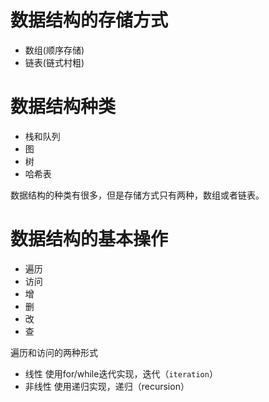 # 数据结构的存储方式
* 数组(顺序存储)
* 链表(链式村粗)

# 数据结构种类
* 栈和队列
* 图
* 树
* 哈希表

数据结构的种类有很多，但是存储方式只有两种，数组或者链表。

# 数据结构的基本操作
* 遍历
* 访问
* 增
* 删
* 改
* 查

遍历和访问的两种形式
* 线性 使用for/while迭代实现，迭代（`iteration`）
* 非线性 使用递归实现，递归（recursion）








